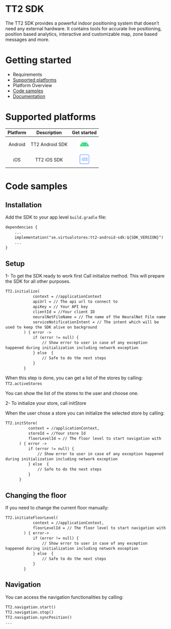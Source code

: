 # TT2 SDK
   
   The TT2 SDK provides a powerful indoor positioning system that doesn’t need any external hardware. It contains tools for accurate live positioning, position based analytics, interactive and customizable map, zone based messages and more.
   

# Getting started
- Requirements
- [Supported platforms](#supported-platforms)
- Platform Overview
- [Code samples](#code-samples)
- [Documentation](./android/index.html)
   
   
# Supported platforms

| Platform  | Description | Get started |
|     :---:      |     :---:      |     :---:      |
| Android  | TT2 Android SDK  | <img src="res/android.svg" width="40" height="40" /> |
| iOS   | TT2 iOS SDK   | <img src="res/ios.svg" width="40" height="40" />  |

# Code samples
## Installation

Add the SDK to your app level `build.gradle` file:

```
dependencies {
    ...
    implementation("se.virtualstores:tt2-android-sdk:${SDK_VERSION}")
    ...
}
```


## Setup

1- To get the SDK ready to work first Call initialize method. This will prepare the SDK for all other purposes.

```
TT2.initialize(
            context = //applicationContext
            apiUrl = // The api url to connect to
            apiKey = // Your API key
            clientId = //Your client ID
            neuralNetFileName = // The name of the NeuralNet File name
            serviceNotificationIntent = // The intent which will be used to keep the SDK alive on background
        ) { error ->
            if (error != null) {
                // Show error to user in case of any exception happened during initialization including network exception
            } else  {
                // Safe to do the next steps
            }
        }
```
    
  When this step is done, you can get a list of the stores by calling: `TT2.activeStores`
  
  You can show the list of the stores to the user and choose one.
  
2- To initialize your store, call initStore
  
  When the user chose a store you can initialize the selected store by calling:
  
  ```
  TT2.initStore(
            context = //applicationContext,
            storeId = //Your store Id
            floorLevelId = // The floor level to start navigation with
        ) { error ->
            if (error != null) {
                // Show error to user in case of any exception happened during initialization including network exception
            } else  {
                // Safe to do the next steps
            }
        }
  ```

## Changing the floor

If you need to change the current floor manually:
```
TT2.initiateFloorLevel(
            context = //applicationContext,
            floorLevelId = // The floor level to start navigation with
        ) { error->
            if (error != null) {
                // Show error to user in case of any exception happened during initialization including network exception
            } else  {
                // Safe to do the next steps
            }
        }
```

## Navigation

You can access the navigation functionalities by calling:

```
TT2.navigation.start()
TT2.navigation.stop()
TT2.navigation.syncPosition()
...
```
